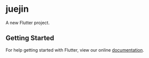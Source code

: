 # juejin

A new Flutter project.

## Getting Started

For help getting started with Flutter, view our online
[documentation](https://flutter.io/).
